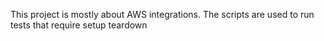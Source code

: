 This project is mostly about AWS integrations. The scripts are used to run tests that require setup teardown